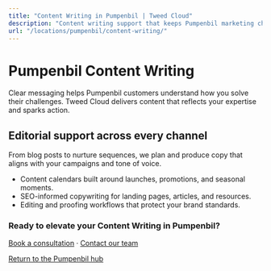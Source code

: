 ```yaml
---
title: "Content Writing in Pumpenbil | Tweed Cloud"
description: "Content writing support that keeps Pumpenbil marketing channels fresh."
url: "/locations/pumpenbil/content-writing/"
---
```


# Pumpenbil Content Writing

Clear messaging helps Pumpenbil customers understand how you solve their challenges. Tweed Cloud delivers content that reflects your expertise and sparks action.

## Editorial support across every channel

From blog posts to nurture sequences, we plan and produce copy that aligns with your campaigns and tone of voice.

- Content calendars built around launches, promotions, and seasonal moments.
- SEO-informed copywriting for landing pages, articles, and resources.
- Editing and proofing workflows that protect your brand standards.

### Ready to elevate your Content Writing in Pumpenbil?

[Book a consultation](/consultation/) · [Contact our team](/contact/)

[Return to the Pumpenbil hub](/locations/pumpenbil/)
